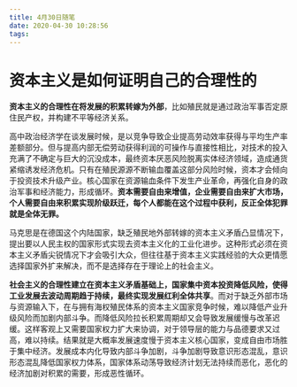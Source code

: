 ```yaml
---
title: 4月30日随笔
date: 2020-04-30 10:28:56
tags:
---
```

# 资本主义是如何证明自己的合理性的
<!-- more -->
**资本主义的合理性在将发展的积累转嫁为外部**，比如殖民就是通过政治军事否定原住民产权，并构建不平等经济关系。

高中政治经济学在谈发展时候，是以竞争导致企业提高劳动效率获得与平均生产率差额部分。但与提高内部无偿劳动获得利润的可操作与直接性相比，对技术的投入充满了不确定与巨大的沉没成本，最终资本厌恶风险脱离实体经济领域，造成通货紧缩诱发经济危机。只有在殖民源源不断输血覆盖这部分风险时候，资本才会倾向于投资技术升级产业。核心国家在资源输血条件下发生产业革命，再强化自身的政治军事和经济能力，形成循环。**资本需要自由来增值，企业需要自由来扩大市场，个人需要自由来积累实现阶级跃迁，每个人都能在这个过程中获利，反正全体犯罪就是全体无罪。**

马克思是在德国这个内陆国家，缺乏殖民地外部转嫁的资本主义矛盾凸显情况下，提出要以人民主权的国家形式实现去资本主义化的工业化进步。这种形式必须在资本主义矛盾尖锐情况下才会吸引大众，但往往基于资本主义实践经验的大众更情愿选择国家外扩来解决，而不是选择存在于理论上的社会主义。

**社会主义的合理性建立在资本主义矛盾基础上，国家集中资本投资降低风险，使得工业发展去波动周期趋于持续，最终实现发展红利全体共享**。而对于缺乏外部市场与资源输入下，在与拥有海权殖民体系的资本主义国家竞争时候，难以降低产业升级风险而加剧内部斗争。而降低风险拉长积累周期却又会导致发展缓慢与改革迟缓。这样客观上又需要国家权力扩大来协调，对于领导层的能力与品德要求又过高，难以持续。结果就是大概率发展速度慢于资本主义核心国家，变成自由市场胜于集中经济。发展成本内化导致内部斗争加剧，斗争加剧导致意识形态混乱，意识形态混乱降低国家权力体系，国家体系动荡导致经济计划无法持续而恶化，恶化的经济加剧对积累的需要，形成恶性循环。
